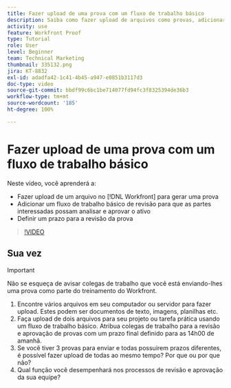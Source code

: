 ```yaml
---
title: Fazer upload de uma prova com um fluxo de trabalho básico
description: Saiba como fazer upload de arquivos como provas, adicionar um fluxo de trabalho básico de revisão e aprovação de provas para partes interessadas e definir prazos para a revisão de provas no [!DNL Workfront].
activity: use
feature: Workfront Proof
type: Tutorial
role: User
level: Beginner
team: Technical Marketing
thumbnail: 335132.png
jira: KT-8832
exl-id: adadfa42-1c41-4b45-a947-e0851b3117d3
doc-type: video
source-git-commit: bbdf99c6bc1be714077fd94fc3f8325394de36b3
workflow-type: tm+mt
source-wordcount: '185'
ht-degree: 100%

---
```


# Fazer upload de uma prova com um fluxo de trabalho básico

Neste vídeo, você aprenderá a:

* Fazer upload de um arquivo no [!DNL Workfront] para gerar uma prova
* Adicionar um fluxo de trabalho básico de revisão para que as partes interessadas possam analisar e aprovar o ativo
* Definir um prazo para a revisão da prova

>[!VIDEO](https://video.tv.adobe.com/v/335132/?quality=12&learn=on&enablevpops=1)

## Sua vez

>[!IMPORTANT]
>
>Não se esqueça de avisar colegas de trabalho que você está enviando-lhes uma prova como parte do treinamento do Workfront.


1. Encontre vários arquivos em seu computador ou servidor para fazer upload. Estes podem ser documentos de texto, imagens, planilhas etc.
1. Faça upload de dois arquivos para seu projeto ou tarefa prática usando um fluxo de trabalho básico. Atribua colegas de trabalho para a revisão e aprovação de provas com um prazo final definido para as 14h00 de amanhã.
1. Se você tiver 3 provas para enviar e todas possuirem prazos diferentes, é possível fazer upload de todas ao mesmo tempo? Por que ou por que não?
1. Qual função você desempenhará nos processos de revisão e aprovação da sua equipe?

<!--
## Learn more
* Supported proofing file types
* Configure a proof
-->

<!--
## Guides
* Plan a basic workflow worksheet
* Upload proofs in Workfront
-->
